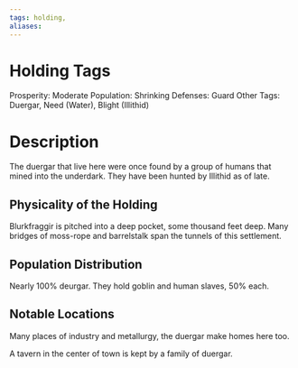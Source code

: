 ```yaml
---
tags: holding,
aliases:
---
```


# Holding Tags
Prosperity: Moderate
Population: Shrinking
Defenses: Guard
Other Tags: Duergar, Need (Water), Blight (Illithid)

# Description
The duergar that live here were once found by a group of humans that mined into the underdark. They have been hunted by Illithid as of late.
## Physicality of the Holding
Blurkfraggir is pitched into a deep pocket, some thousand feet deep. Many bridges of moss-rope and barrelstalk span the tunnels of this settlement. 

## Population Distribution
Nearly 100% deurgar. They hold goblin and human slaves, 50% each. 

## Notable Locations
Many places of industry and metallurgy, the duergar make homes here too. 

A tavern in the center of town is kept by a family of duergar.


